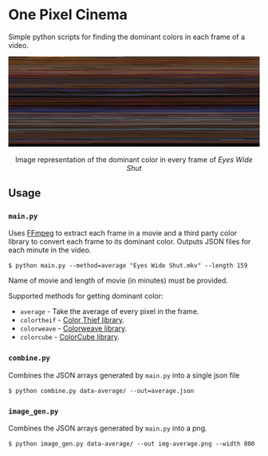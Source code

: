 # One Pixel Cinema

Simple python scripts for finding the dominant colors in each frame of a video.


![](/documentation/eyes-average.png?raw=true "Eyes Wide Shut as a Image")
<div align="center">Image representation of the dominant color in every frame of <i>Eyes Wide Shut</i></div>


## Usage

### `main.py`
Uses [FFmpeg][] to extract each frame in a movie and a third party color library to convert each frame to its dominant color. Outputs JSON files for each minute in the video.

```
$ python main.py --method=average "Eyes Wide Shut.mkv" --length 159
```

Name of movie and length of movie (in minutes) must be provided.

Supported methods for getting dominant color:
* `average` - Take the average of every pixel in the frame.
* `colortheif` - [Color Thief library][colorthief].
* `colorweave` - [Colorweave library][colorweave].
* `colorcube` - [ColorCube library][colorcube].

### `combine.py`
Combines the JSON arrays generated by `main.py` into a single json file

```
$ python combine.py data-average/ --out=average.json
```

### `image_gen.py`
Combines the JSON arrays generated by `main.py` into a png.

```
$ python image_gen.py data-average/ --out img-average.png --width 800
```


[colorthief]: https://github.com/fengsp/color-thief-py
[colorweave]: https://github.com/jyotiska/colorweave
[colorcube]: https://github.com/pixelogik/ColorCube
[ffmpeg]: https://www.ffmpeg.org